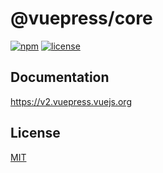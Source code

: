 # @vuepress/core

[![npm](https://badgen.net/npm/v/@vuepress/core/next)](https://www.npmjs.com/package/@vuepress/core)
[![license](https://badgen.net/github/license/vuepress/vuepress-next)](https://github.com/vuepress/vuepress-next/blob/main/LICENSE)

## Documentation

https://v2.vuepress.vuejs.org

## License

[MIT](https://github.com/vuepress/vuepress-next/blob/main/LICENSE)
